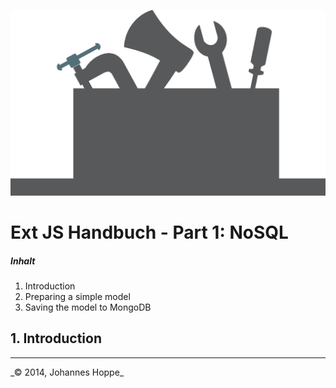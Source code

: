 ![Logo](images/logo.png)

# Ext JS Handbuch - Part 1: NoSQL

##### Inhalt  
1. Introduction
2. Preparing a simple model
3. Saving the model to MongoDB


## 1. Introduction



<hr>
_&copy; 2014, Johannes Hoppe_